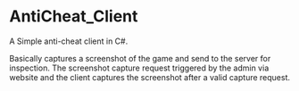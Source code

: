 # AntiCheat_Client
A Simple anti-cheat client in C#.

Basically captures a screenshot of the game and send to the server for inspection. The screenshot capture request triggered by the admin via website and the client captures the screenshot after a valid capture request.
